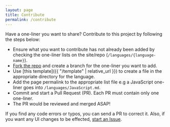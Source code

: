 ```yaml
---
layout: page
title: Contribute
permalink: /contribute
---
```


Have a one-liner you want to share? Contribute to this project by following the steps below:
- Ensure what you want to contribute has not already been added by checking the one-liner lists on the site/repo (`/languages/{language-name}`).
- [Fork the repo](https://github.com/nicholaskajoh/book-of-one-liners) and create a branch for the one-liner you want to add.
- Use [this template]({{ "/template" | relative_url }}) to create a file in the appropriate directory for the language.
- Add the page permalink to the appropriate list file e.g a JavaScript one-liner goes into `/languages/JavaScript.md`.
- Commit and start a Pull Request (PR). Each PR must contain only one one-liner.
- The PR would be reviewed and merged ASAP!
  
If you find any code errors or typos, you can send a PR to correct it. Also, if you want any UI changes to be effected, [start an Issue](https://github.com/nicholaskajoh/book-of-one-liners/issues).
